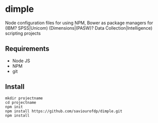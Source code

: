 # dimple
Node configuration files for using NPM, Bower as package managers for (IBM? SPSS|Unicom) (Dimensions|(PASW)? Data Collection|Intelligence) scripting projects

## Requirements
- Node JS
- NPM
- git

## Install
```
mkdir projectname
cd projectname
npm init
npm install https://github.com/saviourofdp/dimple.git
npm install
```
